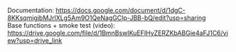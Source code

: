 Documentation: https://docs.google.com/document/d/1dgC-8KKsqmigjbMJrlXLg5Am9O1QeNagGCIp-JBB-bQ/edit?usp=sharing </br>
Base functions + smoke test (video): https://drive.google.com/file/d/1BmnBswIKuEFIHyZERZKbABGie4aFJ1C6/view?usp=drive_link
